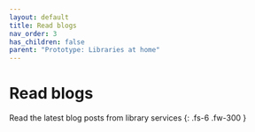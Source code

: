 ```yaml
---
layout: default
title: Read blogs
nav_order: 3
has_children: false
parent: "Prototype: Libraries at home"
---
```


# Read blogs

Read the latest blog posts from library services
{: .fs-6 .fw-300 }

